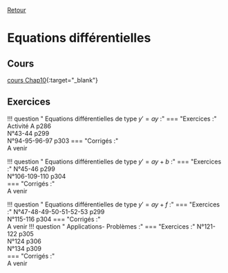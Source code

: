 [Retour](../../Chap.md)
# Equations différentielles  

    
## Cours 
[cours Chap10](./Cours-Chap10.pdf){:target="_blank"}  

## Exercices

!!! question " Equations différentielles de type $y'=ay$ :"
    === "Exercices :" 
         Activité A p286  
         N°43-44 p299  
         N°94-95-96-97 p303
    === "Corrigés :"  
        A venir
        
!!! question " Equations différentielles de type $y'=ay+b$ :"
    === "Exercices :" 
         N°45-46 p299   
         N°106-109-110 p304  
    === "Corrigés :"  
        A venir

!!! question " Equations différentielles de type $y'=ay+f$ :"
    === "Exercices :" 
         N°47-48-49-50-51-52-53 p299  
         N°115-116 p304
    === "Corrigés :"  
        A venir
!!! question " Applications- Problèmes  :"
    === "Exercices :" 
         N°121-122 p305  
         N°124 p306  
         N°134 p309  
    === "Corrigés :"  
        A venir
